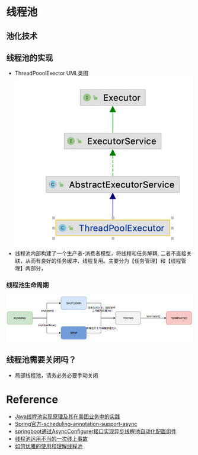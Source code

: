 # 线程池
## 池化技术

## 线程池的实现
- ThreadPooolExector UML类图
![image](../../../../../../images/thread-pool/thread-pool-uml.jpg)  
- 线程池内部构建了一个生产者-消费者模型，将线程和任务解耦, 二者不直接关联，从而有良好的任务缓冲、线程复用。主要分为【任务管理】和【线程管理】两部分，

### 线程池生命周期
![image](../../../../../../images/thread-pool/thread-pool-lifecycle.png)


## 线程池需要关闭吗？
- 局部线程池，请务必务必要手动关闭








# Reference
- [Java线程池实现原理及其在美团业务中的实践](https://zhuanlan.zhihu.com/p/123328822)
- [Spring官方-scheduling-annotation-support-async](https://docs.spring.io/spring-framework/docs/current/reference/html/integration.html#scheduling-annotation-support-async)
- [springboot通过AsyncConfigurer接口实现异步线程池自动化配置组件](https://blog.csdn.net/yaomingyang/article/details/108165496)
- [线程池运用不当的一次线上事故](https://www.heapdump.cn/article/646639)
- [如何优雅的使用和理解线程池](https://segmentfault.com/a/1190000015808897)
